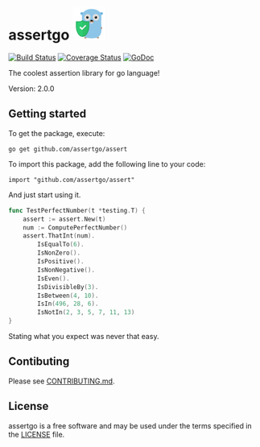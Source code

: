 assertgo ![](https://raw.githubusercontent.com/assertgo/icon/master/assertgo_64.png)
====================================================================================


[![Build Status](https://travis-ci.org/assertgo/assert.svg?branch=develop)](https://travis-ci.org/assertgo/assert)
[![Coverage Status](https://img.shields.io/coveralls/assertgo/assert.svg)](https://coveralls.io/r/assertgo/assert)
[![GoDoc](https://godoc.org/github.com/assertgo/assert?status.svg)](https://godoc.org/github.com/assertgo/assert)

The coolest assertion library for go language!

Version: 2.0.0

Getting started
---------------

To get the package, execute:

	go get github.com/assertgo/assert

To import this package, add the following line to your code:

	import "github.com/assertgo/assert"

And just start using it.

```go
func TestPerfectNumber(t *testing.T) {
	assert := assert.New(t)
	num := ComputePerfectNumber()
	assert.ThatInt(num).
		IsEqualTo(6).
		IsNonZero().
		IsPositive().
		IsNonNegative().
		IsEven().
		IsDivisibleBy(3).
		IsBetween(4, 10).
		IsIn(496, 28, 6).
		IsNotIn(2, 3, 5, 7, 11, 13)
}
```

Stating what you expect was never that easy.

Contibuting
-----------

Please see [CONTRIBUTING.md](CONTRIBUTING.md).

License
-------

assertgo is a free software and may be used under the terms specified in the [LICENSE](LICENSE) file.
